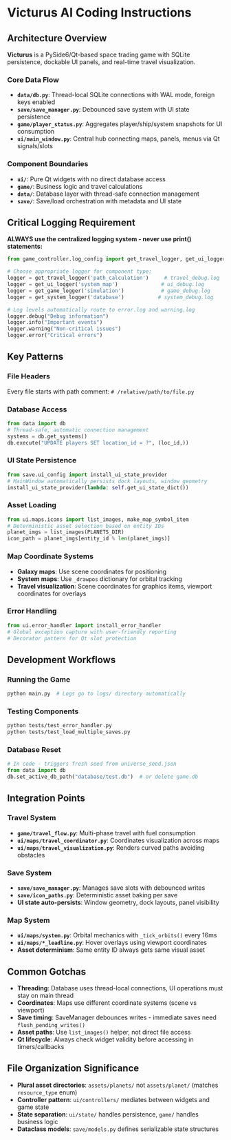 # Victurus AI Coding Instructions

## Architecture Overview

**Victurus** is a PySide6/Qt-based space trading game with SQLite persistence, dockable UI panels, and real-time travel visualization.

### Core Data Flow
- **`data/db.py`**: Thread-local SQLite connections with WAL mode, foreign keys enabled
- **`save/save_manager.py`**: Debounced save system with UI state persistence 
- **`game/player_status.py`**: Aggregates player/ship/system snapshots for UI consumption
- **`ui/main_window.py`**: Central hub connecting maps, panels, menus via Qt signals/slots

### Component Boundaries
- **`ui/`**: Pure Qt widgets with no direct database access
- **`game/`**: Business logic and travel calculations  
- **`data/`**: Database layer with thread-safe connection management
- **`save/`**: Save/load orchestration with metadata and UI state

## Critical Logging Requirement

**ALWAYS use the centralized logging system - never use print() statements:**

```python
from game_controller.log_config import get_travel_logger, get_ui_logger, get_game_logger, get_system_logger

# Choose appropriate logger for component type:
logger = get_travel_logger('path_calculation')     # travel_debug.log
logger = get_ui_logger('system_map')              # ui_debug.log  
logger = get_game_logger('simulation')            # game_debug.log
logger = get_system_logger('database')           # system_debug.log

# Log levels automatically route to error.log and warning.log
logger.debug("Debug information")
logger.info("Important events")  
logger.warning("Non-critical issues")
logger.error("Critical errors")
```

## Key Patterns

### File Headers
Every file starts with path comment: `# /relative/path/to/file.py`

### Database Access
```python
from data import db
# Thread-safe, automatic connection management
systems = db.get_systems()
db.execute("UPDATE players SET location_id = ?", (loc_id,))
```

### UI State Persistence  
```python
from save.ui_config import install_ui_state_provider
# MainWindow automatically persists dock layouts, window geometry
install_ui_state_provider(lambda: self.get_ui_state_dict())
```

### Asset Loading
```python
from ui.maps.icons import list_images, make_map_symbol_item
# Deterministic asset selection based on entity IDs
planet_imgs = list_images(PLANETS_DIR)
icon_path = planet_imgs[entity_id % len(planet_imgs)]
```

### Map Coordinate Systems
- **Galaxy maps**: Use scene coordinates for positioning
- **System maps**: Use `_drawpos` dictionary for orbital tracking
- **Travel visualization**: Scene coordinates for graphics items, viewport coordinates for overlays

### Error Handling
```python
from ui.error_handler import install_error_handler
# Global exception capture with user-friendly reporting
# Decorator pattern for Qt slot protection
```

## Development Workflows

### Running the Game
```bash
python main.py  # Logs go to logs/ directory automatically
```

### Testing Components
```bash
python tests/test_error_handler.py
python tests/test_load_multiple_saves.py
```

### Database Reset
```python
# In code - triggers fresh seed from universe_seed.json
from data import db
db.set_active_db_path("database/test.db")  # or delete game.db
```

## Integration Points

### Travel System
- **`game/travel_flow.py`**: Multi-phase travel with fuel consumption
- **`ui/maps/travel_coordinator.py`**: Coordinates visualization across maps
- **`ui/maps/travel_visualization.py`**: Renders curved paths avoiding obstacles

### Save System
- **`save/save_manager.py`**: Manages save slots with debounced writes
- **`save/icon_paths.py`**: Deterministic asset baking per save
- **UI state auto-persists**: Window geometry, dock layouts, panel visibility

### Map System  
- **`ui/maps/system.py`**: Orbital mechanics with `_tick_orbits()` every 16ms
- **`ui/maps/*_leadline.py`**: Hover overlays using viewport coordinates
- **Asset determinism**: Same entity ID always gets same visual asset

## Common Gotchas

- **Threading**: Database uses thread-local connections, UI operations must stay on main thread
- **Coordinates**: Maps use different coordinate systems (scene vs viewport)
- **Save timing**: SaveManager debounces writes - immediate saves need `flush_pending_writes()`
- **Asset paths**: Use `list_images()` helper, not direct file access
- **Qt lifecycle**: Always check widget validity before accessing in timers/callbacks

## File Organization Significance

- **Plural asset directories**: `assets/planets/` not `assets/planet/` (matches `resource_type` enum)
- **Controller pattern**: `ui/controllers/` mediates between widgets and game state
- **State separation**: `ui/state/` handles persistence, `game/` handles business logic
- **Dataclass models**: `save/models.py` defines serializable state structures
